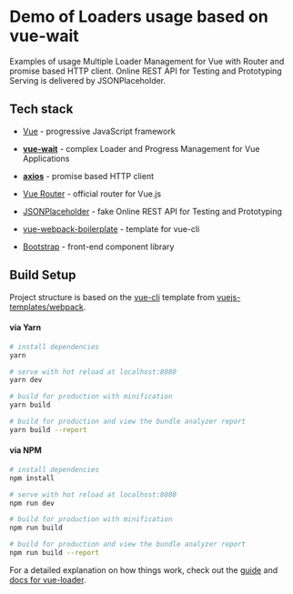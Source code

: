 # Demo of Loaders usage based on vue-wait

Examples of usage Multiple Loader Management for Vue with Router and promise based HTTP client. Online REST API for 
Testing and Prototyping Serving is delivered by JSONPlaceholder.

## Tech stack

 * [Vue](https://vuejs.org/) - progressive JavaScript framework
 * **[vue-wait](https://github.com/f/vue-wait)** - complex Loader and Progress Management for Vue Applications
 * **[axios](https://github.com/axios/axios)** - promise based HTTP client
 * [Vue Router](https://router.vuejs.org/) - official router for Vue.js
 
 
 * [JSONPlaceholder](https://jsonplaceholder.typicode.com/) - fake Online REST API for Testing and Prototyping
 * [vue-webpack-boilerplate](https://github.com/vuejs-templates/webpack) - template for vue-cli
 * [Bootstrap](https://getbootstrap.com/) - front-end component library

## Build Setup

Project structure is based on the [vue-cli](https://github.com/vuejs/vue-cli) template from 
[vuejs-templates/webpack](https://github.com/vuejs-templates/webpack).

#### via Yarn

``` bash
# install dependencies
yarn

# serve with hot reload at localhost:8080
yarn dev

# build for production with minification
yarn build

# build for production and view the bundle analyzer report
yarn build --report
```

#### via NPM

``` bash
# install dependencies
npm install

# serve with hot reload at localhost:8080
npm run dev

# build for production with minification
npm run build

# build for production and view the bundle analyzer report
npm run build --report
```

For a detailed explanation on how things work, check out the 
[guide](http://vuejs-templates.github.io/webpack/) and [docs for vue-loader](http://vuejs.github.io/vue-loader).
